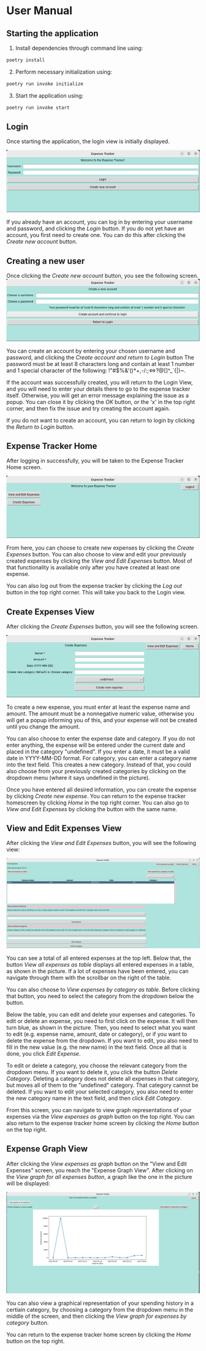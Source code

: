 # User Manual

## Starting the application

1. Install dependencies through command line using:

```bash
poetry install
```

2. Perform necessary initialization using:

```bash
poetry run invoke initialize
```

3. Start the application using: 

```bash
poetry run invoke start
```

## Login
Once starting the application, the login view is initially displayed.

![Login View](./images/login_view.png)

If you already have an account, you can log in by entering your username and password, and clicking the *Login* button.
If you do not yet have an account, you first need to create one. You can do this after clicking the *Create new account* button.

## Creating a new user
Once clicking the *Create new account* button, you see the following screen.
![Create Account View](./images/create_account_view.png)

You can create an account by entering your chosen username and password, and clicking the *Create account and return to Login* button The password must be at least 8 characters long and contain at least 1 number and 1 special character of the following: !"#$%&'()*+,-/:;<=>?@[\]^_`{|}~.

If the account was successfully created, you will return to the Login View, and you will need to enter your details there to go to the expense tracker itself.
Otherwise, you will get an error message explaining the issue as a popup. You can close it by clicking the *OK* button, or the 'x' in the top right corner, and then fix the issue and try creating the account again.

If you do not want to create an account, you can return to login by clicking the *Return to Login* button.

## Expense Tracker Home 
After logging in successfully, you will be taken to the Expense Tracker Home screen.

![Expense Tracker Home View](./images/expense_tracker_homescreen.png)

From here, you can choose to create new expenses by clicking the *Create Expenses* button.
You can also choose to view and edit your previously created expenses by clicking the *View and Edit Expenses* button. Most of that functionality is available only after you have created at least one expense.

You can also log out from the expense tracker by clicking the *Log out* button in the top right corner. This will take you back to the Login view.

## Create Expenses View
After clicking the *Create Expenses* button, you will see the following screen.

![Create Expenses View](./images/create_expense_view.png)

To create a new expense, you must enter at least the expense name and amount. The amount must be a nonnegative numeric value, otherwise you will get a popup informing you of this, and your expense will not be created until you change the amount.

You can also choose to enter the expense date and category. If you do not enter anything, the expense will be entered under the current date and placed in the category "undefined". If you enter a date, it must be a valid date in YYYY-MM-DD format. For category, you can enter a category name into the text field. This creates a new category. Instead of that, you could also choose from your previously created categories by clicking on the dropdown menu (where it says undefined in the picture). 

Once you have entered all desired information, you can create the expense by clicking *Create new expense*.
You can return to the expense tracker homescreen by clicking *Home* in the top right corner.
You can also go to *View and Edit Expenses* by clicking the button with the same name.

## View and Edit Expenses View

After clicking the *View and Edit Expenses* button, you will see the following view:

![View and Edit Expenses View](./images/view_edit_expenses.png)

You can see a total of all entered expenses at the top left. Below that, the button *View all expenses as table* displays all entered expenses in a table, as shown in the picture. If a lot of expenses have been entered, you can navigate through them with the scrollbar on the right of the table. 

You can also choose to *View expenses by category as table*. Before clicking that button, you need to select the category from the dropdown below the button.

Below the table, you can edit and delete your expenses and categories.
To edit or delete an expense, you need to first click on the expense. It will then turn blue, as shown in the picture. Then, you need to select what you want to edit (e.g. expense name, amount, date or category), or if you want to delete the expense from the dropdown. If you want to edit, you also need to fill in the new value (e.g. the new name) in the text field. Once all that is done, you click *Edit Expense*. 

To edit or delete a category, you choose the relevant category from the dropdown menu. If you want to delete it, you click the button *Delete Category*. Deleting a category does not delete all expenses in that category, but moves all of them to the "undefined" category. That category cannot be deleted. If you want to edit your selected category, you also need to enter the new category name in the text field, and then click *Edit Category*.

From this screen, you can navigate to view graph representations of your expenses via the *View expenses as graph* button on the top right. 
You can also return to the expense tracker home screen by clicking the *Home* button on the top right.

## Expense Graph View

After clicking the *View expenses as graph* button on the "View and Edit Expenses" screen, you reach the "Expense Graph View". After clicking on the *View graph for all expenses button*, a graph like the one in the picture will be displayed:

![Expense Graph View](./images/expense_graph_view.png)

You can also view a graphical representation of your spending history in a certiain category, by choosing a category from the dropdown menu in the middle of the screen, and then clicking the *View graph for expenses by category* button.

You can return to the expense tracker home screen by clicking the *Home* button on the top right.
